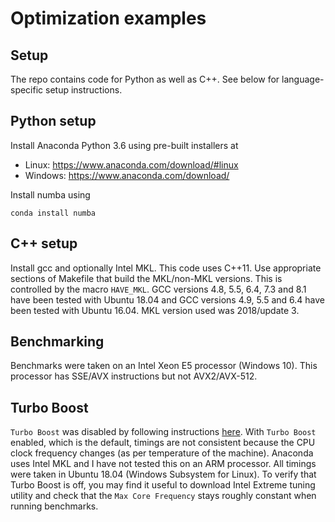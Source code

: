 # Optimization examples

## Setup

The repo contains code for Python as well as C++. See below for language-specific setup instructions. 

## Python setup

Install Anaconda Python 3.6 using pre-built installers at 
- Linux: https://www.anaconda.com/download/#linux 
- Windows: https://www.anaconda.com/download/ 

Install numba using 
```
conda install numba
```

## C++ setup

Install gcc and optionally Intel MKL. This code uses C++11. Use appropriate sections of Makefile that build the MKL/non-MKL versions. This is controlled by the macro `HAVE_MKL`. GCC versions 4.8, 5.5, 6.4, 7.3 and 8.1 have been tested with Ubuntu 18.04 and GCC versions 4.9, 5.5 and 6.4 have been tested with Ubuntu 16.04. MKL version used was 2018/update 3. 

## Benchmarking

Benchmarks were taken on an Intel Xeon E5 processor (Windows 10). This processor has SSE/AVX instructions but not AVX2/AVX-512. 

## Turbo Boost
`Turbo Boost` was disabled by following instructions [here](https://www.tautvidas.com/blog/2011/04/disabling-intel-turbo-boost/). With `Turbo Boost` enabled, which is the default, timings are not consistent because the CPU clock frequency changes (as per temperature of the machine). 
Anaconda uses Intel MKL and I have not tested this on an ARM processor. All timings were taken in Ubuntu 18.04 (Windows Subsystem for Linux). 
To verify that Turbo Boost is off, you may find it useful to download Intel Extreme tuning utility and check that the `Max Core Frequency` stays roughly constant when running benchmarks. 
